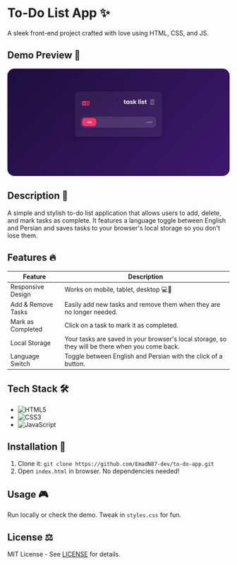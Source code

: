 # To-Do List App ✨

A sleek front-end project crafted with love using HTML, CSS, and JS.

## Demo Preview 📸
<div>

<img style="border-radius: 1rem;" src="Assets/screenshots/to-do-list.png">

<div>

## Description 📝

A simple and stylish to-do list application that allows users to add, delete, and mark tasks as complete. It features a language toggle between English and Persian and saves tasks to your browser's local storage so you don't lose them.

## Features 🔥

| Feature | Description |
|---|---|
| Responsive Design | Works on mobile, tablet, desktop 💻📱 |
| Add & Remove Tasks | Easily add new tasks and remove them when they are no longer needed. |
| Mark as Completed | Click on a task to mark it as completed. |
| Local Storage | Your tasks are saved in your browser's local storage, so they will be there when you come back. |
| Language Switch | Toggle between English and Persian with the click of a button. |

## Tech Stack 🛠️

- ![HTML5](https://img.shields.io/badge/HTML5-E34F26?style=flat&logo=html5&logoColor=white)  
- ![CSS3](https://img.shields.io/badge/CSS3-1572B6?style=flat&logo=css3&logoColor=white)  
- ![JavaScript](https://img.shields.io/badge/JavaScript-F7DF1E?style=flat&logo=javascript&logoColor=black)

## Installation 🚀

1.  Clone it: `git clone https://github.com/EmadN87-dev/to-do-app.git`
2.  Open `index.html` in browser. No dependencies needed\!

## Usage 🎮

Run locally or check the demo. Tweak in `styles.css` for fun.

## License ⚖️

MIT License - See [LICENSE](https://www.google.com/search?q=LICENSE) for details.